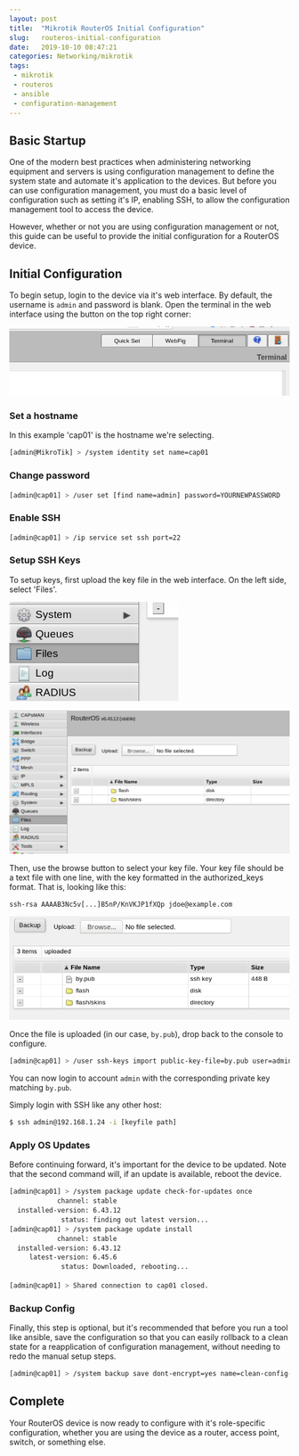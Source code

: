 ```yaml
---
layout: post
title:  "Mikrotik RouterOS Initial Configuration"
slug:   routeros-initial-configuration
date:   2019-10-10 08:47:21
categories: Networking/mikrotik
tags: 
 - mikrotik
 - routeros
 - ansible
 - configuration-management
---
```


## Basic Startup
One of the modern best practices when administering networking equipment and servers is using configuration management to define the system state and automate
it's application to the devices. But before you can use configuration management, you must do a basic level of configuration such as setting it's IP, enabling 
SSH, to allow the configuration management tool to access the device.

However, whether or not you are using configuration management or not, this guide can be useful to provide the initial configuration for a RouterOS device.

## Initial Configuration

To begin setup, login to the device via it's web interface. By default, the username is `admin` and password is blank. Open the terminal in the web 
interface using the button on the top right corner:

![Annotation of how to find terminal in web interface](/assets/2019/10/routeros-initial-configuration-001.png)


### Set a hostname

In this example 'cap01' is the hostname we're selecting.

```bash
[admin@MikroTik] > /system identity set name=cap01
```

### Change password

```bash
[admin@cap01] > /user set [find name=admin] password=YOURNEWPASSWORD
```

### Enable SSH

```bash
[admin@cap01] > /ip service set ssh port=22
```

### Setup SSH Keys

To setup keys, first upload the key file in the web interface. On the left side, select 'Files'.


![Key Upload](/assets/2019/10/routeros-initial-configuration-002.png)

![Key Upload](/assets/2019/10/routeros-initial-configuration-003.png)

Then, use the browse button to select your key file. Your key file should be a text file with one line, with the
key formatted in the authorized_keys format. That is, looking like this:

```
ssh-rsa AAAAB3Nc5v[...]B5nP/KnVKJP1fXQp jdoe@example.com
```

![Key Upload](/assets/2019/10/routeros-initial-configuration-004.png)

Once the file is uploaded (in our case, `by.pub`), drop back to the console to configure.

```bash
[admin@cap01] > /user ssh-keys import public-key-file=by.pub user=admin
```

You can now login to account `admin` with the corresponding private key matching `by.pub`.

Simply login with SSH like any other host:

```bash
$ ssh admin@192.168.1.24 -i [keyfile path]
```

### Apply OS Updates

Before continuing forward, it's important for the device to be updated. Note that the 
second command will, if an update is available, reboot the device.

```bash
[admin@cap01] > /system package update check-for-updates once
            channel: stable
  installed-version: 6.43.12
             status: finding out latest version...
[admin@cap01] > /system package update install
            channel: stable
  installed-version: 6.43.12
     latest-version: 6.45.6
             status: Downloaded, rebooting...

[admin@cap01] > Shared connection to cap01 closed.
```


### Backup Config

Finally, this step is optional, but it's recommended that before you run a tool like ansible, save the configuration so that
you can easily rollback to a clean state for a reapplication of configuration management, without needing to redo the manual
setup steps.

```bash
[admin@cap01] > /system backup save dont-encrypt=yes name=clean-config-before-ansible
```

## Complete

Your RouterOS device is now ready to configure with it's role-specific configuration, whether you are using the device as a router,
access point, switch, or something else.
